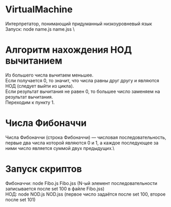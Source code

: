 # VirtualMachine
Интерпретатор, понимающий придуманный низкоуровневый язык \
Запуск: node name.js name.jss \
# Алгоритм нахождения НОД вычитанием
Из большего числа вычитаем меньшее.\
Если получается 0, то значит, что числа равны друг другу и являются НОД (следует выйти из цикла).\
Если результат вычитания не равен 0, то большее число заменяем на результат вычитания.\
Переходим к пункту 1.
# Числа Фибоначчи
Числа Фибоначчи (строка Фибоначчи) — числовая последовательность, первые два числа которой являются 0 и 1, а каждое последующее за ними число является суммой двух предыдущих.\
# Запуск скриптов
Фибоначчи: node Fibo.js Fibo.jss (N-ый элемент последовательности записывается после set 100 в файле Fibo.jss)\
НОД: node NOD.js NOD.jss (первое число задаётся после set 100, второе после set 101)

